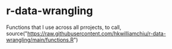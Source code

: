 # r-data-wrangling
Functions that I use across all prrojects, to call, 
source("https://raw.githubusercontent.com/hkwilliamchiu/r-data-wrangling/main/functions.R")
